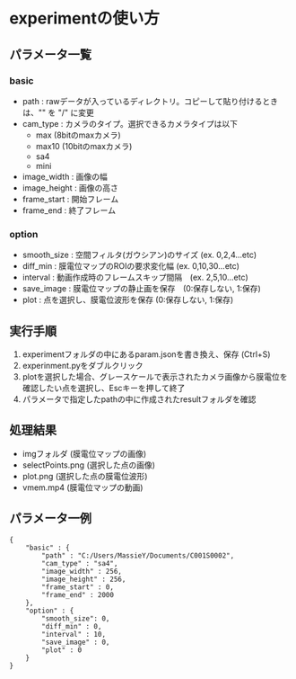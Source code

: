 # experimentの使い方

## パラメータ一覧
### basic
- path : rawデータが入っているディレクトリ。コピーして貼り付けるときは、"\" を "/" に変更
- cam_type : カメラのタイプ。選択できるカメラタイプは以下
	- max (8bitのmaxカメラ)
	- max10 (10bitのmaxカメラ)
	- sa4
	- mini
- image_width : 画像の幅
- image_height : 画像の高さ
- frame_start : 開始フレーム
- frame_end : 終了フレーム

### option
- smooth_size : 空間フィルタ(ガウシアン)のサイズ (ex. 0,2,4...etc)
- diff_min : 膜電位マップのROIの要求変化幅 (ex. 0,10,30...etc)
- interval : 動画作成時のフレームスキップ間隔　(ex. 2,5,10...etc)
- save_image : 膜電位マップの静止画を保存　(0:保存しない, 1:保存)
- plot : 点を選択し、膜電位波形を保存 (0:保存しない, 1:保存)

## 実行手順
1. experimentフォルダの中にあるparam.jsonを書き換え、保存 (Ctrl+S)
2. experinment.pyをダブルクリック
3. plotを選択した場合、グレースケールで表示されたカメラ画像から膜電位を確認したい点を選択し、Escキーを押して終了
4. パラメータで指定したpathの中に作成されたresultフォルダを確認


## 処理結果
- imgフォルダ (膜電位マップの画像)
- selectPoints.png (選択した点の画像)
- plot.png (選択した点の膜電位波形)
- vmem.mp4 (膜電位マップの動画)

## パラメータ一例

```
{
	"basic" : {
	    "path" : "C:/Users/MassieY/Documents/C001S0002",
	    "cam_type" : "sa4",
	    "image_width" : 256,
	    "image_height" : 256,
	    "frame_start" : 0,
	    "frame_end" : 2000
	},
	"option" : {
	    "smooth_size": 0,
	    "diff_min" : 0,
	    "interval" : 10,
	    "save_image" : 0,
	    "plot" : 0
	}
}
```
